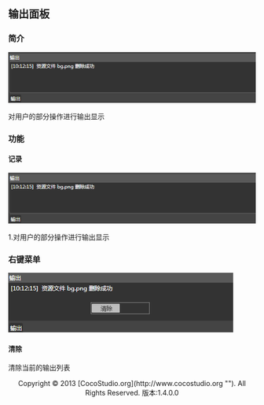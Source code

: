 ## 输出面板

### 简介

![](img/5-2-6-img-01.png)

对用户的部分操作进行输出显示

### 功能

#### 记录

![](img/5-2-6-img-01.png)

1.对用户的部分操作进行输出显示

### 右键菜单

![](img/5-2-6-img-02.png)

#### 清除

清除当前的输出列表

<center>Copyright © 2013 [CocoStudio.org](http://www.cocostudio.org ""). All Rights Reserved. 版本:1.4.0.0</center>